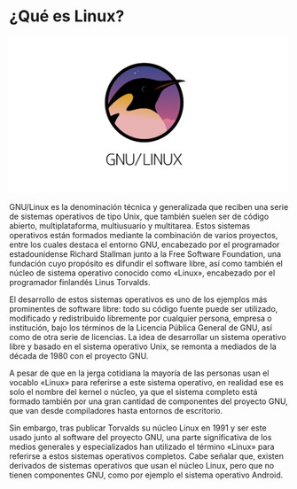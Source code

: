 # ¿Qué es Linux?

![Linux](images/linux.svg)

GNU/Linux es la denominación técnica y generalizada que reciben una serie de sistemas operativos de tipo Unix, que también suelen ser de código abierto, multiplataforma, multiusuario y multitarea. Estos sistemas operativos están formados mediante la combinación de varios proyectos, entre los cuales destaca el entorno GNU, encabezado por el programador estadounidense Richard Stallman junto a la Free Software Foundation, una fundación cuyo propósito es difundir el software libre, así como también el núcleo de sistema operativo conocido como «Linux», encabezado por el programador finlandés Linus Torvalds.

El desarrollo de estos sistemas operativos es uno de los ejemplos más prominentes de software libre: todo su código fuente puede ser utilizado, modificado y redistribuido libremente por cualquier persona, empresa o institución, bajo los términos de la Licencia Pública General de GNU, así como de otra serie de licencias.​ La idea de desarrollar un sistema operativo libre y basado en el sistema operativo Unix, se remonta a mediados de la década de 1980 con el proyecto GNU.

A pesar de que en la jerga cotidiana la mayoría de las personas usan el vocablo «Linux» para referirse a este sistema operativo,​ en realidad ese es solo el nombre del kernel o núcleo, ya que el sistema completo está formado también por una gran cantidad de componentes del proyecto GNU, que van desde compiladores hasta entornos de escritorio.

Sin embargo, tras publicar Torvalds su núcleo Linux en 1991 y ser este usado junto al software del proyecto GNU, una parte significativa de los medios generales y especializados han utilizado el término «Linux» para referirse a estos sistemas operativos completos.​ Cabe señalar que, existen derivados de sistemas operativos que usan el núcleo Linux, pero que no tienen componentes GNU, como por ejemplo el sistema operativo Android.